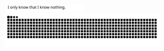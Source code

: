 <br/>

<picture>
  <source media="(prefers-color-scheme: dark)" srcset="assets/img/slogan-dark.svg">
  <source media="(prefers-color-scheme: light)" srcset="assets/img/slogan-light.svg">
  &nbsp;<img alt="slogan" src="assets/img/slogan-light.svg" width="50%">
</picture>

<picture>
  <source media="(prefers-color-scheme: dark)" srcset="https://raw.githubusercontent.com/jiang-taibai/jiang-taibai/output/github-contribution-grid-snake-dark.svg">
  <source media="(prefers-color-scheme: light)" srcset="https://raw.githubusercontent.com/jiang-taibai/jiang-taibai/output/github-contribution-grid-snake.svg">
  <img alt="github contribution grid snake animation" src="https://raw.githubusercontent.com/jiang-taibai/jiang-taibai/output/github-contribution-grid-snake.svg">
</picture>

